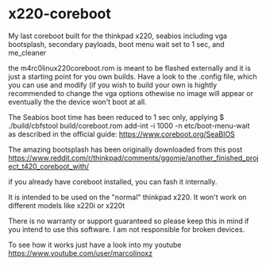 # x220-coreboot

My last coreboot built for the thinkpad x220, seabios including vga bootsplash, secondary payloads, boot menu wait set to 1 sec, and me_cleaner

the m4rc0linux220coreboot.rom is meant to be flashed externally and it is just a starting point for you own builds. Have a look to the .config file, which you can use and modify (if you wish to build your own is hightly recommended to change the vga options othewise no image will appear or eventually the the device won't boot at all.

The Seabios boot time has been reduced to 1 sec only, applying $ ./build/cbfstool build/coreboot.rom add-int -i 1000 -n etc/boot-menu-wait as described in the official guide: https://www.coreboot.org/SeaBIOS

The amazing bootsplash has been originally downloaded from this post https://www.reddit.com/r/thinkpad/comments/ggomje/another_finished_project_t420_coreboot_with/  

if you already have coreboot installed, you can fash it internally.

It is intended to be used on the "normal" thinkpad x220. It won't work on different models like x220i or x220t 

There is no warranty or support guaranteed so please keep this in mind if you intend to use this software. I am not responsible for broken devices.

To see how it works just have a look into my youtube https://www.youtube.com/user/marcolinoxz
